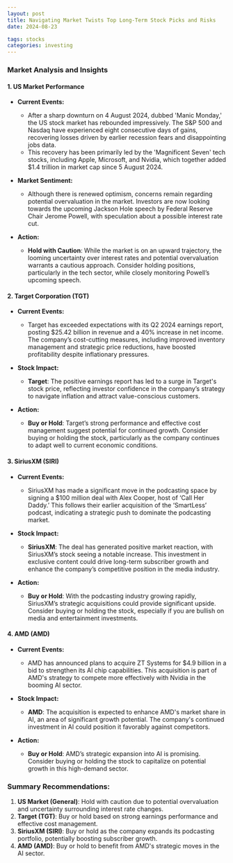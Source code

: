 ```yaml
---
layout: post
title: Navigating Market Twists Top Long-Term Stock Picks and Risks
date: 2024-08-23

tags: stocks
categories: investing
---
```

### Market Analysis and Insights

#### 1. **US Market Performance**
   - **Current Events:**
     - After a sharp downturn on 4 August 2024, dubbed 'Manic Monday,' the US stock market has rebounded impressively. The S&P 500 and Nasdaq have experienced eight consecutive days of gains, recovering losses driven by earlier recession fears and disappointing jobs data.
     - This recovery has been primarily led by the 'Magnificent Seven' tech stocks, including Apple, Microsoft, and Nvidia, which together added $1.4 trillion in market cap since 5 August 2024.

   - **Market Sentiment:**
     - Although there is renewed optimism, concerns remain regarding potential overvaluation in the market. Investors are now looking towards the upcoming Jackson Hole speech by Federal Reserve Chair Jerome Powell, with speculation about a possible interest rate cut.

   - **Action:**
     - **Hold with Caution**: While the market is on an upward trajectory, the looming uncertainty over interest rates and potential overvaluation warrants a cautious approach. Consider holding positions, particularly in the tech sector, while closely monitoring Powell’s upcoming speech.

#### 2. **Target Corporation (TGT)**
   - **Current Events:**
     - Target has exceeded expectations with its Q2 2024 earnings report, posting $25.42 billion in revenue and a 40% increase in net income. The company’s cost-cutting measures, including improved inventory management and strategic price reductions, have boosted profitability despite inflationary pressures.

   - **Stock Impact:**
     - **Target**: The positive earnings report has led to a surge in Target's stock price, reflecting investor confidence in the company’s strategy to navigate inflation and attract value-conscious customers.

   - **Action:**
     - **Buy or Hold**: Target’s strong performance and effective cost management suggest potential for continued growth. Consider buying or holding the stock, particularly as the company continues to adapt well to current economic conditions.

#### 3. **SiriusXM (SIRI)**
   - **Current Events:**
     - SiriusXM has made a significant move in the podcasting space by signing a $100 million deal with Alex Cooper, host of ‘Call Her Daddy.’ This follows their earlier acquisition of the ‘SmartLess’ podcast, indicating a strategic push to dominate the podcasting market.

   - **Stock Impact:**
     - **SiriusXM**: The deal has generated positive market reaction, with SiriusXM’s stock seeing a notable increase. This investment in exclusive content could drive long-term subscriber growth and enhance the company’s competitive position in the media industry.

   - **Action:**
     - **Buy or Hold**: With the podcasting industry growing rapidly, SiriusXM’s strategic acquisitions could provide significant upside. Consider buying or holding the stock, especially if you are bullish on media and entertainment investments.

#### 4. **AMD (AMD)**
   - **Current Events:**
     - AMD has announced plans to acquire ZT Systems for $4.9 billion in a bid to strengthen its AI chip capabilities. This acquisition is part of AMD's strategy to compete more effectively with Nvidia in the booming AI sector.

   - **Stock Impact:**
     - **AMD**: The acquisition is expected to enhance AMD's market share in AI, an area of significant growth potential. The company's continued investment in AI could position it favorably against competitors.

   - **Action:**
     - **Buy or Hold**: AMD’s strategic expansion into AI is promising. Consider buying or holding the stock to capitalize on potential growth in this high-demand sector.

### Summary Recommendations:

1. **US Market (General)**: Hold with caution due to potential overvaluation and uncertainty surrounding interest rate changes.
2. **Target (TGT)**: Buy or hold based on strong earnings performance and effective cost management.
3. **SiriusXM (SIRI)**: Buy or hold as the company expands its podcasting portfolio, potentially boosting subscriber growth.
4. **AMD (AMD)**: Buy or hold to benefit from AMD's strategic moves in the AI sector.

